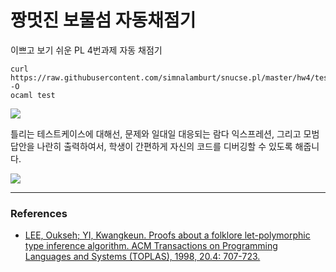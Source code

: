 짱멋진 보물섬 자동채점기
========

이쁘고 보기 쉬운 PL 4번과제 자동 채점기

```console
curl https://raw.githubusercontent.com/simnalamburt/snucse.pl/master/hw4/test -O
ocaml test
```

![](http://i.imgur.com/xoDlOmE.png)

틀리는 테스트케이스에 대해선, 문제와 일대일 대응되는 람다 익스프레션,
그리고 모범답안을 나란히 출력하여서, 학생이 간편하게 자신의 코드를 디버깅할 수
있도록 해줍니다.

![](http://i.imgur.com/UvtE9py.png)

--------

### References
* [LEE, Oukseh; YI, Kwangkeun. Proofs about a folklore let-polymorphic type
  inference algorithm. ACM Transactions on Programming Languages and Systems
  (TOPLAS), 1998, 20.4: 707-723.](http://ropas.snu.ac.kr/~kwang/paper/98-toplas-leyi.pdf)
